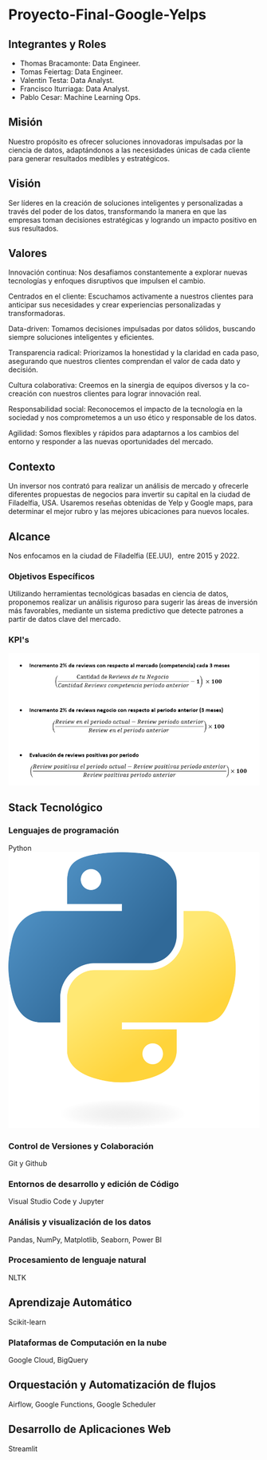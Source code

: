 # Proyecto-Final-Google-Yelps


## Integrantes y Roles

* Thomas Bracamonte: Data Engineer.
* Tomas Feiertag: Data Engineer.
* Valentin Testa: Data Analyst.
* Francisco Iturriaga: Data Analyst.
* Pablo Cesar: Machine Learning Ops.

## Misión
Nuestro propósito es ofrecer soluciones innovadoras impulsadas por la ciencia de datos, adaptándonos a las necesidades únicas de cada cliente para generar resultados medibles y estratégicos.

## Visión
Ser líderes en la creación de soluciones inteligentes y personalizadas a través del poder de los datos, transformando la manera en que las empresas toman decisiones estratégicas y logrando un impacto positivo en sus resultados.

## Valores
Innovación continua: Nos desafiamos constantemente a explorar nuevas tecnologías y enfoques disruptivos que impulsen el cambio.

Centrados en el cliente: Escuchamos activamente a nuestros clientes para anticipar sus necesidades y crear experiencias personalizadas y transformadoras.

Data-driven: Tomamos decisiones impulsadas por datos sólidos, buscando siempre soluciones inteligentes y eficientes.

Transparencia radical: Priorizamos la honestidad y la claridad en cada paso, asegurando que nuestros clientes comprendan el valor de cada dato y decisión.

Cultura colaborativa: Creemos en la sinergia de equipos diversos y la co-creación con nuestros clientes para lograr innovación real.

Responsabilidad social: Reconocemos el impacto de la tecnología en la sociedad y nos comprometemos a un uso ético y responsable de los datos.

Agilidad: Somos flexibles y rápidos para adaptarnos a los cambios del entorno y responder a las nuevas oportunidades del mercado.

## Contexto
Un inversor nos contrató para realizar un análisis de mercado y ofrecerle diferentes propuestas de negocios para invertir su capital en la ciudad de Filadelfia, USA. Usaremos reseñas obtenidas de Yelp y Google maps, para determinar el mejor rubro y las mejores ubicaciones para nuevos locales.

## Alcance
Nos enfocamos en la ciudad de Filadelfia (EE.UU),  entre 2015 y 2022.

### Objetivos Específicos
Utilizando herramientas tecnológicas basadas en ciencia de datos, proponemos realizar un análisis riguroso para sugerir las áreas de inversión más favorables, mediante un sistema predictivo que detecte patrones a partir de datos clave del mercado.


### KPI's
![KPI's](./Data/Images/kpis.png)

## Stack Tecnológico

### Lenguajes de programación
Python![KPI's](./Data/Images/python-logo.png)

### Control de Versiones y Colaboración
Git y Github

### Entornos de desarrollo y edición de Código
Visual Studio Code y Jupyter

### Análisis y visualización de los datos
Pandas, NumPy, Matplotlib, Seaborn, Power BI

### Procesamiento de lenguaje natural
NLTK

## Aprendizaje Automático
Scikit-learn

### Plataformas de Computación en la nube
Google Cloud, BigQuery
 
## Orquestación y Automatización de flujos
Airflow, Google Functions, Google Scheduler

## Desarrollo de Aplicaciones Web
Streamlit




